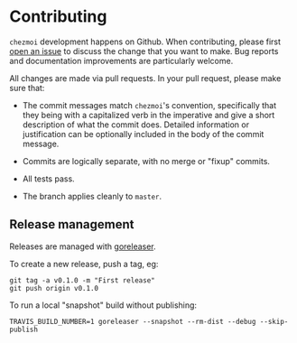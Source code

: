 # Contributing

`chezmoi` development happens on Github. When contributing, please first [open
an issue](https://github.com/twpayne/dotfiles/issues/new) to discuss the change
that you want to make. Bug reports and documentation improvements are
particularly welcome.

All changes are made via pull requests. In your pull request, please make sure
that:

* The commit messages match `chezmoi`'s convention, specifically that they being
  with a capitalized verb in the imperative and give a short description of what
  the commit does. Detailed information or justification can be optionally
  included in the body of the commit message.

* Commits are logically separate, with no merge or "fixup" commits.

* All tests pass.

* The branch applies cleanly to `master`.

## Release management

Releases are managed with [goreleaser](https://goreleaser.com/).

To create a new release, push a tag, eg:

    git tag -a v0.1.0 -m "First release"
    git push origin v0.1.0

To run a local "snapshot" build without publishing:

    TRAVIS_BUILD_NUMBER=1 goreleaser --snapshot --rm-dist --debug --skip-publish
